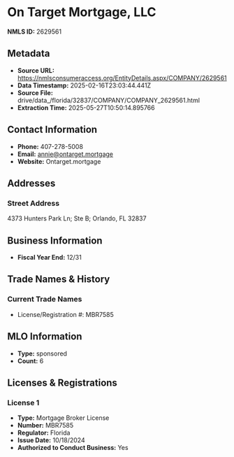 # On Target Mortgage, LLC

**NMLS ID:** 2629561

## Metadata
- **Source URL:** https://nmlsconsumeraccess.org/EntityDetails.aspx/COMPANY/2629561
- **Data Timestamp:** 2025-02-16T23:03:44.441Z
- **Source File:** drive/data_/florida/32837/COMPANY/COMPANY_2629561.html
- **Extraction Time:** 2025-05-27T10:50:14.895766

## Contact Information
- **Phone:** 407-278-5008
- **Email:** annie@ontarget.mortgage
- **Website:** Ontarget.mortgage

## Addresses
### Street Address
4373 Hunters Park Ln; Ste B; Orlando, FL 32837

## Business Information
- **Fiscal Year End:** 12/31

## Trade Names & History
### Current Trade Names
- License/Registration #: MBR7585

## MLO Information
- **Type:** sponsored
- **Count:** 6

## Licenses & Registrations

### License 1
- **Type:** Mortgage Broker License
- **Number:** MBR7585
- **Regulator:** Florida
- **Issue Date:** 10/18/2024
- **Authorized to Conduct Business:** Yes
